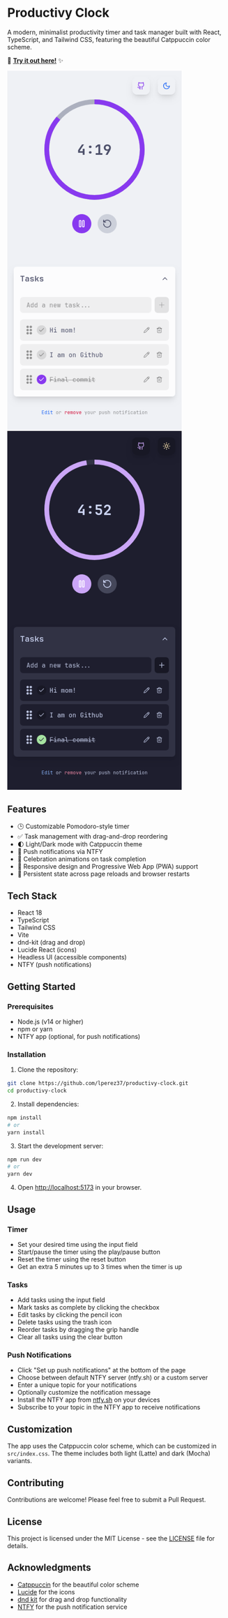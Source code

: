 # Productivy Clock

A modern, minimalist productivity timer and task manager built with React, TypeScript, and Tailwind CSS, featuring the beautiful Catppuccin color scheme.

🚀 **[Try it out here!](https://timer.vivacityholding.com)** ✨

<img src="./light-mode.png" width="400" alt="Light Mode Screenshot" /> <img src="./dark-mode.png" width="400" alt="Dark Mode Screenshot" />

## Features

- 🕒 Customizable Pomodoro-style timer
- ✅ Task management with drag-and-drop reordering
- 🌓 Light/Dark mode with Catppuccin theme
- 🎯 Push notifications via NTFY
- 🎉 Celebration animations on task completion
- 📲 Responsive design and Progressive Web App (PWA) support
- 💾 Persistent state across page reloads and browser restarts

## Tech Stack

- React 18
- TypeScript
- Tailwind CSS
- Vite
- dnd-kit (drag and drop)
- Lucide React (icons)
- Headless UI (accessible components)
- NTFY (push notifications)

## Getting Started

### Prerequisites

- Node.js (v14 or higher)
- npm or yarn
- NTFY app (optional, for push notifications)

### Installation

1. Clone the repository:
```bash
git clone https://github.com/lperez37/productivy-clock.git
cd productivy-clock
```

2. Install dependencies:
```bash
npm install
# or
yarn install
```

3. Start the development server:
```bash
npm run dev
# or
yarn dev
```

4. Open [http://localhost:5173](http://localhost:5173) in your browser.

## Usage

### Timer
- Set your desired time using the input field
- Start/pause the timer using the play/pause button
- Reset the timer using the reset button
- Get an extra 5 minutes up to 3 times when the timer is up

### Tasks
- Add tasks using the input field
- Mark tasks as complete by clicking the checkbox
- Edit tasks by clicking the pencil icon
- Delete tasks using the trash icon
- Reorder tasks by dragging the grip handle
- Clear all tasks using the clear button

### Push Notifications
- Click "Set up push notifications" at the bottom of the page
- Choose between default NTFY server (ntfy.sh) or a custom server
- Enter a unique topic for your notifications
- Optionally customize the notification message
- Install the NTFY app from [ntfy.sh](https://ntfy.sh/) on your devices
- Subscribe to your topic in the NTFY app to receive notifications

## Customization

The app uses the Catppuccin color scheme, which can be customized in `src/index.css`. The theme includes both light (Latte) and dark (Mocha) variants.

## Contributing

Contributions are welcome! Please feel free to submit a Pull Request.

## License

This project is licensed under the MIT License - see the [LICENSE](LICENSE) file for details.

## Acknowledgments

- [Catppuccin](https://github.com/catppuccin/catppuccin) for the beautiful color scheme
- [Lucide](https://lucide.dev/) for the icons
- [dnd kit](https://dndkit.com/) for drag and drop functionality
- [NTFY](https://ntfy.sh/) for the push notification service 